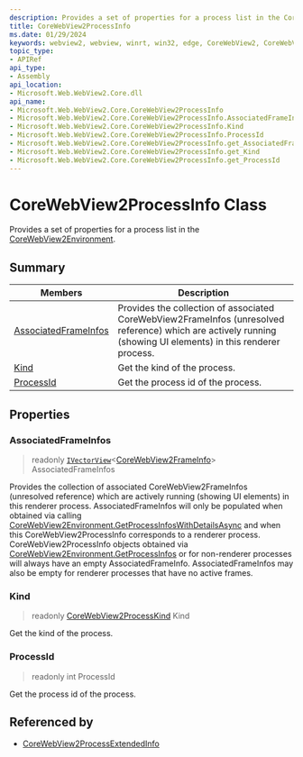 ```yaml
---
description: Provides a set of properties for a process list in the CoreWebView2Environment.
title: CoreWebView2ProcessInfo
ms.date: 01/29/2024
keywords: webview2, webview, winrt, win32, edge, CoreWebView2, CoreWebView2Controller, browser control, edge html, CoreWebView2ProcessInfo
topic_type:
- APIRef
api_type:
- Assembly
api_location:
- Microsoft.Web.WebView2.Core.dll
api_name:
- Microsoft.Web.WebView2.Core.CoreWebView2ProcessInfo
- Microsoft.Web.WebView2.Core.CoreWebView2ProcessInfo.AssociatedFrameInfos
- Microsoft.Web.WebView2.Core.CoreWebView2ProcessInfo.Kind
- Microsoft.Web.WebView2.Core.CoreWebView2ProcessInfo.ProcessId
- Microsoft.Web.WebView2.Core.CoreWebView2ProcessInfo.get_AssociatedFrameInfos
- Microsoft.Web.WebView2.Core.CoreWebView2ProcessInfo.get_Kind
- Microsoft.Web.WebView2.Core.CoreWebView2ProcessInfo.get_ProcessId
---
```


# CoreWebView2ProcessInfo Class



Provides a set of properties for a process list in the [CoreWebView2Environment](corewebview2environment.md).

## Summary

Members|Description
--|--
[AssociatedFrameInfos](#associatedframeinfos) | Provides the collection of associated CoreWebView2FrameInfos (unresolved reference) which are actively running (showing UI elements) in this renderer process.
[Kind](#kind) | Get the kind of the process.
[ProcessId](#processid) | Get the process id of the process.

## Properties

### AssociatedFrameInfos

> readonly  [`IVectorView`](/uwp/api/Windows.Foundation.Collections.IVectorView-1)&lt;[CoreWebView2FrameInfo](corewebview2frameinfo.md)&gt; AssociatedFrameInfos

Provides the collection of associated CoreWebView2FrameInfos (unresolved reference) which are actively running (showing UI elements) in this renderer process.
AssociatedFrameInfos will only be populated when obtained via calling [CoreWebView2Environment.GetProcessInfosWithDetailsAsync](corewebview2environment.md#getprocessinfoswithdetailsasync) and when this CoreWebView2ProcessInfo corresponds to a renderer process. CoreWebView2ProcessInfo objects obtained via [CoreWebView2Environment.GetProcessInfos](corewebview2environment.md#getprocessinfos) or for non-renderer processes will always have an empty AssociatedFrameInfo. AssociatedFrameInfos may also be empty for renderer processes that have no active frames.

### Kind

> readonly  [CoreWebView2ProcessKind](corewebview2processkind.md) Kind

Get the kind of the process.

### ProcessId

> readonly  int ProcessId

Get the process id of the process.






## Referenced by

- [CoreWebView2ProcessExtendedInfo](corewebview2processextendedinfo.md)
